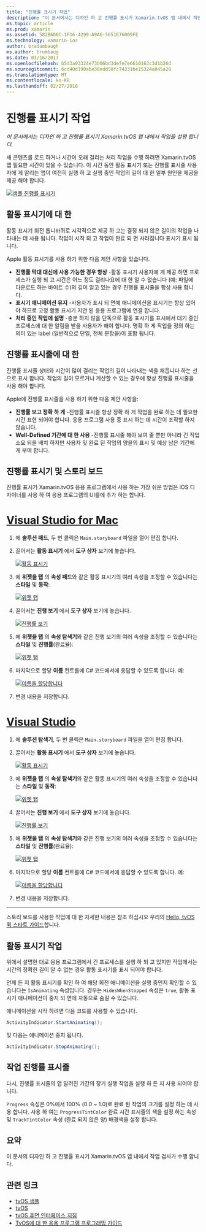 ```yaml
---
title: "진행률 표시기 작업"
description: "이 문서에서는 디자인 하 고 진행률 표시기 Xamarin.tvOS 앱 내에서 작업을 설명 합니다."
ms.topic: article
ms.prod: xamarin
ms.assetid: 582B6D0C-1F16-4299-A9A6-5651E76009FE
ms.technology: xamarin-ios
author: bradumbaugh
ms.author: brumbaug
ms.date: 03/16/2017
ms.openlocfilehash: b5d3a03324e73b06bd3defe7e6610163c3d1b26d
ms.sourcegitcommit: 6cd40d190abe38edd50fc74331be15324a845a28
ms.translationtype: MT
ms.contentlocale: ko-KR
ms.lasthandoff: 02/27/2018
---
```

# <a name="working-with-progress-indicators"></a>진행률 표시기 작업

_이 문서에서는 디자인 하 고 진행률 표시기 Xamarin.tvOS 앱 내에서 작업을 설명 합니다._


새 콘텐츠를 로드 하거나 시간이 오래 걸리는 처리 작업을 수행 하려면 Xamarin.tvOS 앱 필요한 시간이 있을 수 있습니다. 이 시간 동안 활동 표시기 또는 진행률 표시줄 사용자에 게 알리는 앱이 여전히 실행 하 고 실행 중인 작업의 길이 대 한 일부 원인을 제공을 제공 해야 합니다.

[ ![](progress-indicators-images/intro01.png "샘플 진행률 표시기")](progress-indicators-images/intro01.png)

<a name="About-Activity-Indicators" />

## <a name="about-activity-indicators"></a>활동 표시기에 대 한

활동 표시기 회전 톱니바퀴로 시각적으로 제공 하 고는 결정 되지 않은 길이의 작업을 나타내는 데 사용 됩니다. 작업이 시작 되 고 작업이 완료 되 면 사라집니다 표시기 표시 됩니다.

Apple 활동 표시기를 사용 하기 위한 다음 제안 사항을 있습니다.

- **진행률 막대 대신에 사용 가능한 경우 항상** -활동 표시기 사용자에 게 제공 하면 프로세스가 실행 되 고 시간은 어느 정도 걸리나요에 대 한 알 수 없습니다 (예: 파일에 다운로드 하는 바이트 수)의 길이 알고 있는 경우 진행률 표시줄을 항상 사용 합니다.
- **표시기 애니메이션 유지** -사용자가 표시 되 면에 애니메이션을 표시기는 항상 있어야 하므로 고정 활동 표시기 지연 된 응용 프로그램에 연결 합니다.
- **처리 중인 작업에 설명** -충분 하지 않을 단독으로 활동 표시기를 표시에서 대기 중인 프로세스에 대 한 알림을 받을 사용자가 해야 합니다. 명확 하 게 작업을 정의 하는 의미 있는 label (일반적으로 단일, 전체 문장을)이 포함 됩니다.

<a name="Summary" />

## <a name="about-progress-bars"></a>진행률 표시줄에 대 한

진행률 표시줄 상태와 시간이 많이 걸리는 작업의 길이 나타내는 색을 채웁니다 하는 선으로 표시 합니다. 작업의 길이 모르거나 계산할 수 있는 경우에 항상 진행률 표시줄을 사용 해야 합니다.

Apple에 진행률 표시줄을 사용 하기 위한 다음 제안 사항을:

- **진행률 보고 정확 하 게** -진행률 표시줄 항상 정확 하 게 작업을 완료 하는 데 필요한 시간 표현 되어야 합니다. 응용 프로그램 사용 중 표시 하는 데 시간이 조작할 하지 않습니다.
- **Well-Defined 기간에 대 한 사용** -진행률 표시줄 해야 보여 줄 뿐만 아니라 긴 작업 소요 되을 배치 하지만 사용자 및 완료 된 작업의 양을의 표시 및 예상 남은 기간에 게 부여 합니다.

<a name="Progress-Indicators-and-Storyboards" />

## <a name="progress-indicators-and-storyboards"></a>진행률 표시기 및 스토리 보드

진행률 표시기 Xamarin.tvOS 응용 프로그램에서 사용 하는 가장 쉬운 방법은 iOS 디자이너를 사용 하 여 응용 프로그램의 UI를에 추가 하는 합니다.

# <a name="visual-studio-for-mactabvsmac"></a>[Visual Studio for Mac](#tab/vsmac)
    
1. 에 **솔루션 패드**, 두 번 클릭은 `Main.storyboard` 파일을 열어 편집 합니다.
1. 끌어서는 **활동 표시기** 에서 **도구 상자** 보기에 놓습니다. 

    [ ![](progress-indicators-images/activity01.png "활동 표시기")](progress-indicators-images/activity01.png)
1. 에 **위젯을 탭** 의 **속성 패드**와 같은 활동 표시기의 여러 속성을 조정할 수 있습니다는 **스타일** 및 **동작**: 

    [ ![](progress-indicators-images/activity02.png "위젯 탭 ")](progress-indicators-images/activity02.png)
1. 끌어서는 **진행 보기** 에서 **도구 상자** 보기에 놓습니다. 

    [ ![](progress-indicators-images/activity03.png "진행률 보기")](progress-indicators-images/activity03.png)
1. 에 **위젯을 탭** 의 **속성 탐색기**와 같은 진행 보기의 여러 속성을 조정할 수 있습니다는 **스타일** 및 **진행률**(완료율): 

    [ ![](progress-indicators-images/activity04.png "위젯 탭")](progress-indicators-images/activity04.png)
1. 마지막으로 할당 **이름** 컨트롤에 C# 코드에서에 응답할 수 있도록 합니다. 예: 

    [ ![](progress-indicators-images/activity05.png "이름을 할당합니다")](progress-indicators-images/activity05.png)
1. 변경 내용을 저장합니다.

# <a name="visual-studiotabvswin"></a>[Visual Studio](#tab/vswin)
    
1. 에 **솔루션 탐색기**, 두 번 클릭은 `Main.storyboard` 파일을 열어 편집 합니다.
1. 끌어서는 **활동 표시기** 에서 **도구 상자** 보기에 놓습니다. 

    [ ![](progress-indicators-images/activity01-vs.png "활동 표시기")](progress-indicators-images/activity01-vs.png)
1. 에 **위젯을 탭** 의 **속성 탐색기**와 같은 활동 표시기의 여러 속성을 조정할 수 있습니다는 **스타일** 및 **동작**: 

    [ ![](progress-indicators-images/activity02-vs.png "위젯 탭")](progress-indicators-images/activity02-vs.png)
1. 끌어서는 **진행 보기** 에서 **도구 상자** 보기에 놓습니다. 

    [ ![](progress-indicators-images/activity03-vs.png "진행률 보기")](progress-indicators-images/activity03-vs.png)
1. 에 **위젯을 탭** 의 **속성 탐색기**와 같은 진행 보기의 여러 속성을 조정할 수 있습니다는 **스타일** 및 **진행률**(완료율): 

    [ ![](progress-indicators-images/activity04-vs.png "위젯 탭")](progress-indicators-images/activity04-vs.png)
1. 마지막으로 할당 **이름** 컨트롤에 C# 코드에서에 응답할 수 있도록 합니다. 예: 

    [ ![](progress-indicators-images/activity05-vs.png "이름을 할당합니다")](progress-indicators-images/activity05-vs.png)
1. 변경 내용을 저장합니다.

-----

스토리 보드를 사용한 작업에 대 한 자세한 내용은 참조 하십시오 우리의 [Hello, tvOS 퀵 스타트 가이드](~/ios/tvos/get-started/hello-tvos.md)합니다. 

<a name="Working-with-Activity-Indicators" />

## <a name="working-with-activity-indicators"></a>활동 표시기 작업

위에서 설명한 대로 응용 프로그램에서 긴 프로세스를 실행 하 되 고 있지만 작업에서는 시간의 정확한 길이 알 수 없는 경우 활동 표시기를 표시 되어야 합니다.

언제 든 지 활동 표시기를 확인 하 여 해당 회전 애니메이션을 실행 중인지 확인할 수 있습니다는 `IsAnimating` 속성입니다. 경우는 `HidesWhenStopped` 속성은 `true`, 활동 표시기 애니메이션이 중지 되 면에 자동으로 숨길 수 있습니다.

애니메이션을 시작 하려면 다음 코드를 사용할 수 있습니다. 

```csharp
ActivityIndicator.StartAnimating();
```

및 다음는 애니메이션 중지 됩니다.

```csharp
ActivityIndicator.StopAnimating();
```

<a name="Working-with-Progress-Bars" />

## <a name="working-with-progress-bars"></a>작업 진행률 표시줄

다시, 진행률 표시줄의 앱 알려진 기간의 장기 실행 작업을 실행 하 든 지 사용 되어야 합니다. 

`Progress` 속성은 0%에서 100% (0.0 ~ 1.0)로 완료 된 작업의 크기를 설정 하는 데 사용 합니다. 사용 하 여는 `ProgressTintColor` 완료 시간 표시줄의 색을 설정 하는 속성 및 `TrackTintColor` 속성 (완료 되지 않은 양) 배경색을 설정 합니다.

<a name="Summary" />

## <a name="summary"></a>요약

이 문서의 디자인 하 고 진행률 표시기 Xamarin.tvOS 앱 내에서 작업 검사가 수행 합니다.



## <a name="related-links"></a>관련 링크

- [tvOS 샘플](https://developer.xamarin.com/samples/tvos/all/)
- [tvOS](https://developer.apple.com/tvos/)
- [tvOS 휴먼 인터페이스 지침](https://developer.apple.com/tvos/human-interface-guidelines/)
- [TvOS에 대 한 응용 프로그램 프로그래밍 가이드](https://developer.apple.com/library/prerelease/tvos/documentation/General/Conceptual/AppleTV_PG/)
